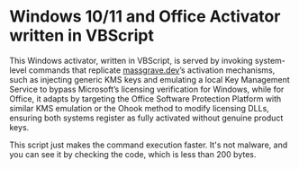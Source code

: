 # Windows 10/11 and Office Activator written in VBScript

This Windows activator, written in VBScript, is served by invoking system-level commands that replicate [massgrave.dev](https://massgrave.dev/)’s activation mechanisms, such as injecting generic KMS keys and emulating a local Key Management Service to bypass Microsoft’s licensing verification for Windows, while for Office, it adapts by targeting the Office Software Protection Platform with similar KMS emulation or the Ohook method to modify licensing DLLs, ensuring both systems register as fully activated without genuine product keys.

This script just makes the command execution faster. It's not malware, and you can see it by checking the code, which is less than 200 bytes.
